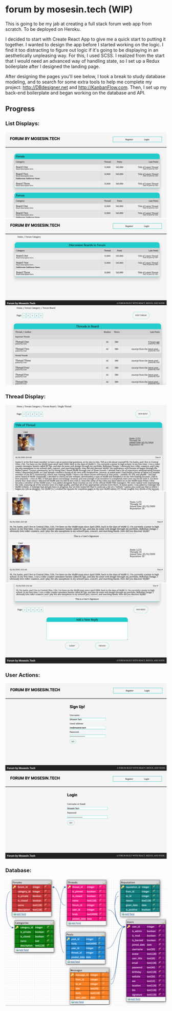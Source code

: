 # forum by mosesin.tech (WIP)
This is going to be my jab at creating a full stack forum web app from scratch.
To be deployed on Heroku.

I decided to start with Create React App to give me a quick start to putting it together. I wanted to design the app before I started working on the logic. I find it too distracting to figure out logic if it's going to be displaying in an aesthetically unpleasing way. For this, I used SCSS. I realized from the start that I would need an advanced way of handling state, so I set up a Redux boilerplate after I designed the landing page.

After designing the pages you'll see below, I took a break to study database modeling, and to search for some extra tools to help me complete my project: http://DBdesigner.net and http://KanbanFlow.com. Then, I set up my back-end boilerplate and began working on the database and API.



## Progress

### List Displays:
![alt text](./images/lists/landing-page.jpeg "Landing Page Category List Display")
![alt text](./images/lists/forum-display.jpeg "Forum List Display")
![alt text](./images/lists/threadlist-display.jpeg "Thread List Display")

### Thread Display:
![alt text](./images/thread/thread-display.jpeg "Thread Display")
![alt text](./images/thread/thread-display-posts.jpeg "Thread Display with Posts")
![alt text](./images/thread/thread-display-reply-form.jpeg "Thread Display with Reply Form")

### User Actions:
![alt text](./images/actions/register-form.jpeg "User Register Form")
![alt text](./images/actions/login-form.jpeg "User Login Form")

### Database:
![alt text](./images/database/database-model.png "Database Model")
